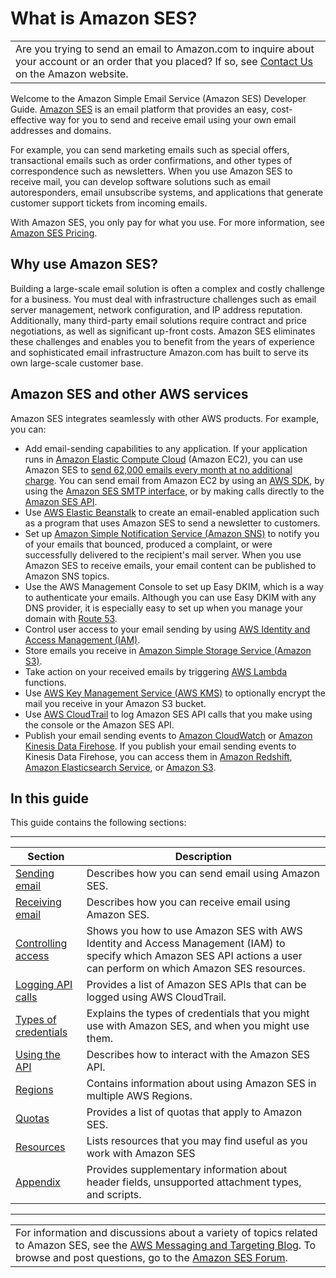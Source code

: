 # What is Amazon SES?<a name="Welcome"></a>


|  | 
| --- |
| Are you trying to send an email to Amazon\.com to inquire about your account or an order that you placed? If so, see [Contact Us](http://www.amazon.com/gp/help/customer/contact-us/) on the Amazon website\. | 

Welcome to the Amazon Simple Email Service \(Amazon SES\) Developer Guide\. [Amazon SES](https://aws.amazon.com/ses) is an email platform that provides an easy, cost\-effective way for you to send and receive email using your own email addresses and domains\.

For example, you can send marketing emails such as special offers, transactional emails such as order confirmations, and other types of correspondence such as newsletters\. When you use Amazon SES to receive mail, you can develop software solutions such as email autoresponders, email unsubscribe systems, and applications that generate customer support tickets from incoming emails\.

With Amazon SES, you only pay for what you use\. For more information, see [Amazon SES Pricing](https://aws.amazon.com/ses/pricing)\.

## Why use Amazon SES?<a name="why-use-ses"></a>

Building a large\-scale email solution is often a complex and costly challenge for a business\. You must deal with infrastructure challenges such as email server management, network configuration, and IP address reputation\. Additionally, many third\-party email solutions require contract and price negotiations, as well as significant up\-front costs\. Amazon SES eliminates these challenges and enables you to benefit from the years of experience and sophisticated email infrastructure Amazon\.com has built to serve its own large\-scale customer base\. 

## Amazon SES and other AWS services<a name="ses-and-aws"></a>

Amazon SES integrates seamlessly with other AWS products\. For example, you can:
+ Add email\-sending capabilities to any application\. If your application runs in [Amazon Elastic Compute Cloud](https://aws.amazon.com/ec2/) \(Amazon EC2\), you can use Amazon SES to [send 62,000 emails every month at no additional charge](https://aws.amazon.com/ses/pricing/)\. You can send email from Amazon EC2 by using an [AWS SDK](https://aws.amazon.com/tools/#sdk), by using the [Amazon SES SMTP interface](send-email-smtp.md), or by making calls directly to the [Amazon SES API](https://docs.aws.amazon.com/ses/latest/APIReference/)\.
+ Use [AWS Elastic Beanstalk](https://aws.amazon.com/elasticbeanstalk/) to create an email\-enabled application such as a program that uses Amazon SES to send a newsletter to customers\.
+ Set up [Amazon Simple Notification Service \(Amazon SNS\)](https://aws.amazon.com/sns/) to notify you of your emails that bounced, produced a complaint, or were successfully delivered to the recipient's mail server\. When you use Amazon SES to receive emails, your email content can be published to Amazon SNS topics\.
+ Use the AWS Management Console to set up Easy DKIM, which is a way to authenticate your emails\. Although you can use Easy DKIM with any DNS provider, it is especially easy to set up when you manage your domain with [Route 53](https://aws.amazon.com/route53/)\.
+ Control user access to your email sending by using [AWS Identity and Access Management \(IAM\)](https://aws.amazon.com/iam/)\.
+ Store emails you receive in [Amazon Simple Storage Service \(Amazon S3\)](https://aws.amazon.com/s3/)\.
+ Take action on your received emails by triggering [AWS Lambda](https://aws.amazon.com/lambda/) functions\.
+ Use [AWS Key Management Service \(AWS KMS\)](https://aws.amazon.com/kms/) to optionally encrypt the mail you receive in your Amazon S3 bucket\.
+ Use [AWS CloudTrail](https://aws.amazon.com/cloudtrail/) to log Amazon SES API calls that you make using the console or the Amazon SES API\.
+ Publish your email sending events to [Amazon CloudWatch](https://aws.amazon.com/cloudwatch/) or [Amazon Kinesis Data Firehose](https://aws.amazon.com/firehose/)\. If you publish your email sending events to Kinesis Data Firehose, you can access them in [Amazon Redshift](https://aws.amazon.com/redshift/), [Amazon Elasticsearch Service](https://aws.amazon.com/elasticsearch-service/), or [Amazon S3](https://aws.amazon.com/s3/)\.

## In this guide<a name="in-this-guide"></a>

This guide contains the following sections:


****  

| Section | Description | 
| --- | --- | 
| [Sending email](send-email.md) | Describes how you can send email using Amazon SES\. | 
| [Receiving email](receiving-email.md) | Describes how you can receive email using Amazon SES\. | 
| [Controlling access](control-user-access.md) | Shows you how to use Amazon SES with AWS Identity and Access Management \(IAM\) to specify which Amazon SES API actions a user can perform on which Amazon SES resources\. | 
| [Logging API calls](logging-using-cloudtrail.md) | Provides a list of Amazon SES APIs that can be logged using AWS CloudTrail\. | 
| [Types of credentials](send-email-concepts-credentials.md) | Explains the types of credentials that you might use with Amazon SES, and when you might use them\. | 
| [Using the API](using-ses-api.md) | Describes how to interact with the Amazon SES API\. | 
| [Regions](regions.md) | Contains information about using Amazon SES in multiple AWS Regions\. | 
|  [Quotas](quotas.md)  |  Provides a list of quotas that apply to Amazon SES\.  | 
|  [Resources](resources.md)  |  Lists resources that you may find useful as you work with Amazon SES  | 
| [Appendix](appendix.md) | Provides supplementary information about header fields, unsupported attachment types, and scripts\. | 


****  

|  | 
| --- |
| For information and discussions about a variety of topics related to Amazon SES, see the [AWS Messaging and Targeting Blog](https://aws.amazon.com//blogs/messaging-and-targeting/)\. To browse and post questions, go to the [Amazon SES Forum](https://forums.aws.amazon.com/forum.jspa?forumID=90)\. | 